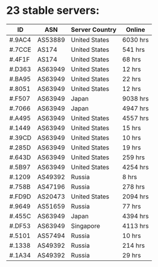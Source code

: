 # 23 stable servers:

| ID | ASN | Server Country | Online |
| ------ | ------ | ------ | ------ |
| #.9AC4 | AS53889 | United States | 6030 hrs |
| #.7CCE | AS174 | United States | 541 hrs |
| #.4F1F | AS174 | United States | 68 hrs |
| #.D363 | AS63949 | United States | 12 hrs |
| #.BA95 | AS63949 | United States | 22 hrs |
| #.8051 | AS63949 | United States | 12 hrs |
| #.F507 | AS63949 | Japan | 9038 hrs |
| #.7066 | AS63949 | Japan | 4947 hrs |
| #.A495 | AS63949 | United States | 4557 hrs |
| #.1449 | AS63949 | United States | 15 hrs |
| #.39CD | AS63949 | United States | 10 hrs |
| #.285D | AS63949 | United States | 19 hrs |
| #.643D | AS63949 | United States | 259 hrs |
| #.5B97 | AS63949 | United States | 4254 hrs |
| #.1209 | AS49392 | Russia | 8 hrs |
| #.758B | AS47196 | Russia | 278 hrs |
| #.FD9D | AS20473 | United States | 2094 hrs |
| #.9649 | AS51659 | Russia | 77 hrs |
| #.455C | AS63949 | Japan | 4394 hrs |
| #.DF53 | AS63949 | Singapore | 4113 hrs |
| #.5101 | AS57494 | Russia | 10 hrs |
| #.1338 | AS49392 | Russia | 214 hrs |
| #.1A34 | AS49392 | Russia | 29 hrs |

